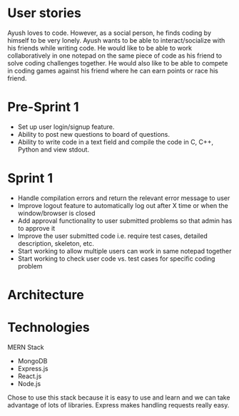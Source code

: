 # User stories
Ayush loves to code. However, as a social person, he finds coding by himself to be very lonely. Ayush wants to be able to interact/socialize with his friends while writing code. He would like to be able to work collaboratively in one notepad on the same piece of code as his friend to solve coding challenges together. He would also like to be able to compete in coding games against his friend where he can earn points or race his friend.

# Pre-Sprint 1
* Set up user login/signup feature.
* Ability to post new questions to board of questions.
* Ability to write code in a text field and compile the code in C, C++, Python and view stdout.

# Sprint 1
* Handle compilation errors and return the relevant error message to user
* Improve logout feature to automatically log out after X time or when the window/browser is closed
* Add approval functionality to user submitted problems so that admin has to approve it
* Improve the user submitted code i.e. require test cases, detailed description, skeleton, etc.
* Start working to allow multiple users can work in same notepad together
* Start working to check user code vs. test cases for specific coding problem

# Architecture

# Technologies
MERN Stack
* MongoDB
* Express.js
* React.js
* Node.js

Chose to use this stack because it is easy to use and learn and we can take advantage of lots of libraries. Express makes handling requests really easy. 

